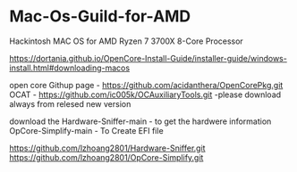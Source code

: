# Mac-Os-Guild-for-AMD
Hackintosh MAC OS for AMD Ryzen 7 3700X 8-Core Processor

https://dortania.github.io/OpenCore-Install-Guide/installer-guide/windows-install.html#downloading-macos

open core Githup page - https://github.com/acidanthera/OpenCorePkg.git
OCAT - https://github.com/ic005k/OCAuxiliaryTools.git
-please download always from relesed new version

download the 
Hardware-Sniffer-main - to get the hardwere information
OpCore-Simplify-main - To Create EFI file 

https://github.com/lzhoang2801/Hardware-Sniffer.git
https://github.com/lzhoang2801/OpCore-Simplify.git
